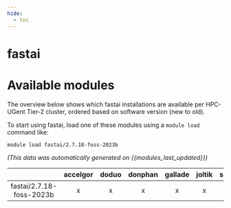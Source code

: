```yaml
---
hide:
  - toc
---
```


fastai
======

# Available modules


The overview below shows which fastai installations are available per HPC-UGent Tier-2 cluster, ordered based on software version (new to old).

To start using fastai, load one of these modules using a `module load` command like:

```shell
module load fastai/2.7.18-foss-2023b
```

*(This data was automatically generated on {{modules_last_updated}})*  

| |accelgor|doduo|donphan|gallade|joltik|shinx|
| :---: | :---: | :---: | :---: | :---: | :---: | :---: |
|fastai/2.7.18-foss-2023b|x|x|x|x|x|x|
